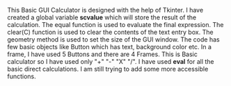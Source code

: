 This Basic GUI Calculator is designed with the help of Tkinter.
I have created a global variable **scvalue** which will store the result of the calculation.
The equal function is used to evaluate the final expression.
The clear(C) function is used to clear the contents of the text entry box.
The geometry method is used to set the size of the GUI window.
The code has few basic objects like Button which has text, background color etc.
In a frame, I have used 5 Buttons and there are 4 Frames.
This is Basic calculator so I have used only "+" "-" "X" "/".
I have used **eval** for all the basic direct calculations.
I am still trying to add some more accessible functions.
